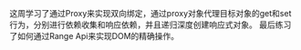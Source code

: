 这周学习了通过Proxy来实现双向绑定，通过proxy对象代理目标对象的get和set行为，分别进行依赖收集和响应依赖，并且递归深度创建响应式对象。
最后练习了如何通过Range Api来实现DOM的精确操作。
